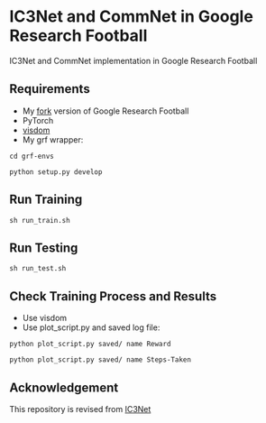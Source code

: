 # IC3Net and CommNet in Google Research Football
IC3Net and CommNet implementation in Google Research Football

## Requirements
* My [fork](https://github.com/chrisyrniu/football) version of Google Research Football
* PyTorch
* [visdom](https://github.com/facebookresearch/visdom)
* My grf wrapper:

`cd grf-envs`

`python setup.py develop`

## Run Training
`sh run_train.sh`

## Run Testing
`sh run_test.sh`

## Check Training Process and Results
* Use visdom
* Use plot_script.py and saved log file:

`python plot_script.py saved/ name Reward`

`python plot_script.py saved/ name Steps-Taken`

## Acknowledgement
This repository is revised from [IC3Net](https://github.com/IC3Net/IC3Net)



